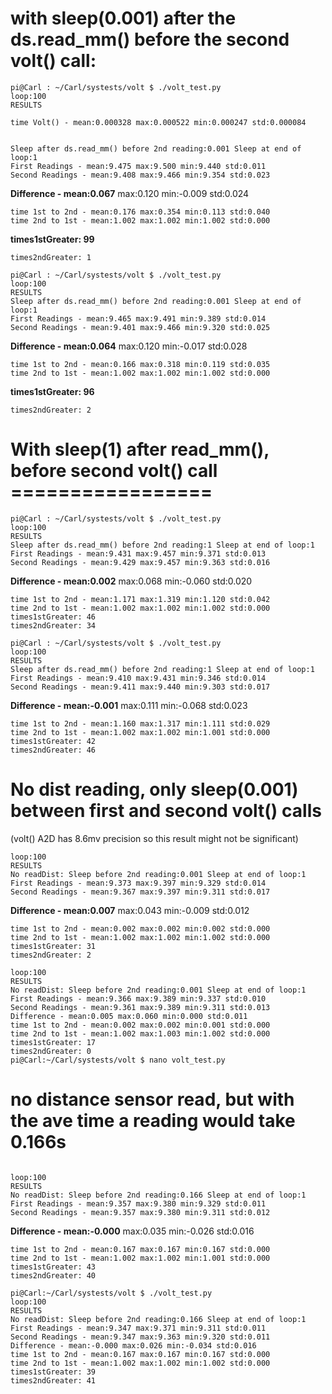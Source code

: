 # with sleep(0.001) after the ds.read_mm() before the second volt() call:
  
```
pi@Carl : ~/Carl/systests/volt $ ./volt_test.py
loop:100
RESULTS

time Volt() - mean:0.000328 max:0.000522 min:0.000247 std:0.000084  


Sleep after ds.read_mm() before 2nd reading:0.001 Sleep at end of loop:1
First Readings - mean:9.475 max:9.500 min:9.440 std:0.011
Second Readings - mean:9.408 max:9.466 min:9.354 std:0.023
```
**Difference - mean:0.067**  max:0.120 min:-0.009 std:0.024
```
time 1st to 2nd - mean:0.176 max:0.354 min:0.113 std:0.040
time 2nd to 1st - mean:1.002 max:1.002 min:1.002 std:0.000
```
**times1stGreater: 99** 
```
times2ndGreater: 1

pi@Carl : ~/Carl/systests/volt $ ./volt_test.py
loop:100
RESULTS
Sleep after ds.read_mm() before 2nd reading:0.001 Sleep at end of loop:1
First Readings - mean:9.465 max:9.491 min:9.389 std:0.014
Second Readings - mean:9.401 max:9.466 min:9.320 std:0.025
```
**Difference - mean:0.064** max:0.120 min:-0.017 std:0.028
```
time 1st to 2nd - mean:0.166 max:0.318 min:0.119 std:0.035
time 2nd to 1st - mean:1.002 max:1.002 min:1.002 std:0.000
``` 
**times1stGreater: 96** 
```
times2ndGreater: 2
```
    
# With sleep(1) after read_mm(), before second volt() call =================
```
pi@Carl : ~/Carl/systests/volt $ ./volt_test.py
loop:100
RESULTS
Sleep after ds.read_mm() before 2nd reading:1 Sleep at end of loop:1
First Readings - mean:9.431 max:9.457 min:9.371 std:0.013
Second Readings - mean:9.429 max:9.457 min:9.363 std:0.016
``` 
**Difference - mean:0.002**  max:0.068 min:-0.060 std:0.020
```
time 1st to 2nd - mean:1.171 max:1.319 min:1.120 std:0.042
time 2nd to 1st - mean:1.002 max:1.002 min:1.002 std:0.000
times1stGreater: 46
times2ndGreater: 34

pi@Carl : ~/Carl/systests/volt $ ./volt_test.py
loop:100
RESULTS
Sleep after ds.read_mm() before 2nd reading:1 Sleep at end of loop:1
First Readings - mean:9.410 max:9.431 min:9.346 std:0.014
Second Readings - mean:9.411 max:9.440 min:9.303 std:0.017
``` 
**Difference - mean:-0.001**  max:0.111 min:-0.068 std:0.023
```
time 1st to 2nd - mean:1.160 max:1.317 min:1.111 std:0.029
time 2nd to 1st - mean:1.002 max:1.002 min:1.001 std:0.000
times1stGreater: 42
times2ndGreater: 46
```
  
  
#  No dist reading, only sleep(0.001) between first and second volt() calls
(volt() A2D has 8.6mv precision so this result might not be significant)
```
loop:100
RESULTS
No readDist: Sleep before 2nd reading:0.001 Sleep at end of loop:1
First Readings - mean:9.373 max:9.397 min:9.329 std:0.014
Second Readings - mean:9.367 max:9.397 min:9.311 std:0.017
``` 
**Difference - mean:0.007**  max:0.043 min:-0.009 std:0.012
```
time 1st to 2nd - mean:0.002 max:0.002 min:0.002 std:0.000
time 2nd to 1st - mean:1.002 max:1.002 min:1.002 std:0.000
times1stGreater: 31
times2ndGreater: 2

loop:100
RESULTS
No readDist: Sleep before 2nd reading:0.001 Sleep at end of loop:1
First Readings - mean:9.366 max:9.389 min:9.337 std:0.010
Second Readings - mean:9.361 max:9.389 min:9.311 std:0.013
Difference - mean:0.005 max:0.060 min:0.000 std:0.011
time 1st to 2nd - mean:0.002 max:0.002 min:0.001 std:0.000
time 2nd to 1st - mean:1.002 max:1.003 min:1.002 std:0.000
times1stGreater: 17
times2ndGreater: 0
pi@Carl:~/Carl/systests/volt $ nano volt_test.py
```
  
  
#  no distance sensor read, but with the ave time a reading would take 0.166s
```
  
loop:100
RESULTS
No readDist: Sleep before 2nd reading:0.166 Sleep at end of loop:1
First Readings - mean:9.357 max:9.380 min:9.329 std:0.011
Second Readings - mean:9.357 max:9.380 min:9.311 std:0.012
``` 
**Difference - mean:-0.000**  max:0.035 min:-0.026 std:0.016
```
time 1st to 2nd - mean:0.167 max:0.167 min:0.167 std:0.000
time 2nd to 1st - mean:1.002 max:1.002 min:1.001 std:0.000
times1stGreater: 43
times2ndGreater: 40

pi@Carl:~/Carl/systests/volt $ ./volt_test.py
loop:100
RESULTS
No readDist: Sleep before 2nd reading:0.166 Sleep at end of loop:1
First Readings - mean:9.347 max:9.371 min:9.311 std:0.011
Second Readings - mean:9.347 max:9.363 min:9.320 std:0.011
Difference - mean:-0.000 max:0.026 min:-0.034 std:0.016
time 1st to 2nd - mean:0.167 max:0.167 min:0.167 std:0.000
time 2nd to 1st - mean:1.002 max:1.002 min:1.002 std:0.000
times1stGreater: 39
times2ndGreater: 41
```
